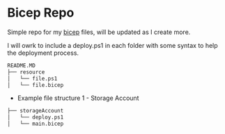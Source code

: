 # Bicep Repo

Simple repo for my [bicep](https://docs.microsoft.com/en-us/azure/azure-resource-manager/templates/bicep-overview) files, will be updated as I create more.  

I will owrk to include a deploy.ps1 in each folder with some syntax to help the deployment process.

```bash
README.MD
├── resource
│   └── file.ps1
│   └── file.bicep
```

* Example file structure 1 - Storage Account

```bash
├── storageAccount
│   └── deploy.ps1
│   └── main.bicep
```